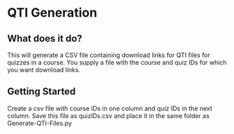 # QTI Generation

## What does it do?
This will generate a CSV file containing download links for QTI files for quizzes in a course. You supply a file with the course and quiz IDs for which you want download links.

## Getting Started
Create a csv file with course IDs in one column and quiz IDs in the next column. Save this file as quizIDs.csv and place it in the same folder as Generate-QTI-Files.py
